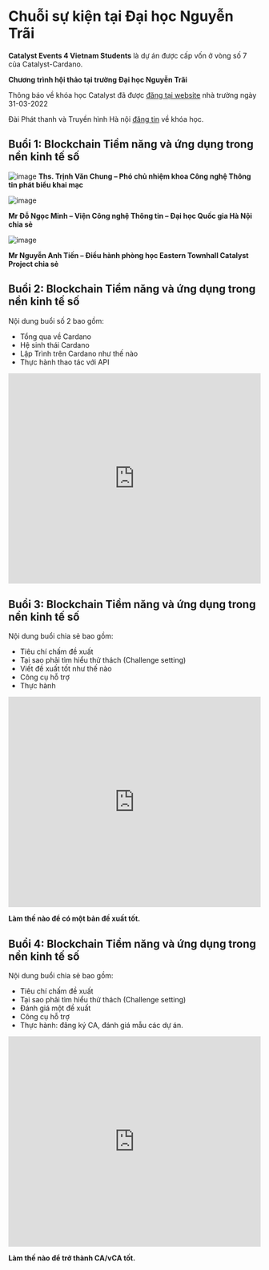 Chuỗi sự kiện tại Đại học Nguyễn Trãi
==========

**Catalyst Events 4 Vietnam Students** là dự án được cấp vốn ở vòng số 7 của Catalyst-Cardano.

**Chương trình hội thảo tại trường Đại học Nguyễn Trãi**

Thông báo về khóa học Catalyst đã được [đăng tại website](http://daihocnguyentrai.edu.vn/hoi-thao-blockchain-tiem-nang-va-ung-dung-trong-nen-kinh-te-so/?fbclid=IwAR18DERe5P4-_W_k7c8QQdwEwgLQTFXl28utTgksBSFrUaSc_FZLDmaiUwg ) nhà trường ngày 31-03-2022

Đài Phát thanh và Truyền hình Hà nội [đăng tin](https://hanoitv.vn/cong-nghe-doi-song-ung-dung-cong-nghe-de-khoi-nghiep-doi-moi-sang-tao-thanh-cong-trong-dai-dich-covid-v193527.html) về khóa học.

## Buổi 1: Blockchain Tiềm năng và ứng dụng trong nền kinh tế số ##

![image](https://user-images.githubusercontent.com/34856010/161673696-bcc1be95-71a0-49f7-ac32-4b50f84ea58e.png)
**Ths. Trịnh Văn Chung – Phó chủ nhiệm khoa Công nghệ Thông tin phát biểu khai mạc**


![image](https://user-images.githubusercontent.com/34856010/161676341-02f8e32f-031f-4365-a1a5-b9956934fb33.png)

**Mr Đỗ Ngọc Minh – Viện Công nghệ Thông tin – Đại học Quốc gia Hà Nội chia sẻ**


![image](https://user-images.githubusercontent.com/34856010/161676414-91f8ba4c-2d64-458a-85a7-4552c230302b.png)

**Mr Nguyễn Anh Tiến – Điều hành phòng học Eastern Townhall Catalyst Project chia sẻ**

## Buổi 2: Blockchain Tiềm năng và ứng dụng trong nền kinh tế số ##
Nội dung buổi số 2 bao gồm:
- Tổng qua về Cardano
- Hệ sinh thái Cardano
- Lập Trình trên Cardano như thế nào
- Thực hành thao tác với API


<iframe width="100%" height="420" src="https://www.youtube.com/embed/1WG3icL-HJY" title="YouTube video player" frameborder="0" allow="accelerometer; autoplay; clipboard-write; encrypted-media; gyroscope; picture-in-picture" allowfullscreen></iframe>

## Buổi 3: Blockchain Tiềm năng và ứng dụng trong nền kinh tế số ##

Nội dung buổi chia sẻ bao gồm:
- Tiêu chí chấm đề xuất
- Tại sao phải tìm hiểu thử thách (Challenge setting)
- Viết đề xuất tốt như thế nào
- Công cụ hỗ trợ
- Thực hành

<iframe width="100%" height="420" src="https://www.youtube.com/embed/2d4xwIfkpfQ" title="YouTube video player" frameborder="0" allow="accelerometer; autoplay; clipboard-write; encrypted-media; gyroscope; picture-in-picture" allowfullscreen></iframe>

**Làm thế nào để có một bản đề xuất tốt.**

## Buổi 4: Blockchain Tiềm năng và ứng dụng trong nền kinh tế số ##

Nội dung buổi chia sẻ bao gồm:
- Tiêu chí chấm đề xuất
- Tại sao phải tìm hiểu thử thách (Challenge setting)
- Đánh giá một đề xuất
- Công cụ hỗ trợ
- Thực hành: đăng ký CA, đánh giá mẫu các dự án.

<iframe width="100%" height="420" src="https://www.youtube.com/embed/NACwJ3tcJr8" title="YouTube video player" frameborder="0" allow="accelerometer; autoplay; clipboard-write; encrypted-media; gyroscope; picture-in-picture" allowfullscreen></iframe>

**Làm thế nào để trở thành CA/vCA tốt.**
  
